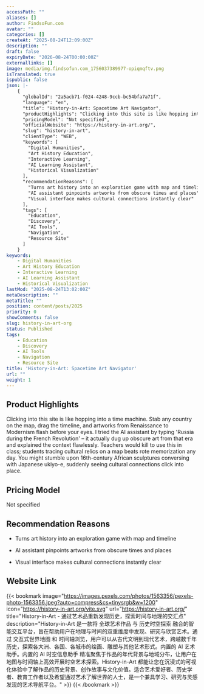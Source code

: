 ```yaml
---
accessPath: ""
aliases: []
author: FindsoFun.com
avatar: ""
categories: []
createAt: "2025-08-24T12:09:00Z"
description: ""
draft: false
expiryDate: "2026-08-24T00:00:00Z"
externallinks: []
image: media/img.findsofun.com_1756037389977-opiqmqftv.png
isTranslated: true
ispublic: false
json: |-
    {
      "globalId": "2a5acb71-f024-4248-9ccb-bc54bfa7a71f",
      "language": "en",
      "title": "History-in-Art: Spacetime Art Navigator",
      "productHighlights": "Clicking into this site is like hopping into a time machine. Stab any country on the map, drag the timeline, and artworks from Renaissance to Modernism flash before your eyes. I tried the AI assistant by typing 'Russia during the French Revolution' – it actually dug up obscure art from that era and explained the context flawlessly. Teachers would kill to use this in class; students tracing cultural relics on a map beats rote memorization any day. You might stumble upon 16th-century African sculptures conversing with Japanese ukiyo-e, suddenly seeing cultural connections click into place.",
      "pricingModel": "Not specified",
      "officialWebsite": "https://history-in-art.org/",
      "slug": "history-in-art",
      "clientType": "WEB",
      "keywords": [
        "Digital Humanities",
        "Art History Education",
        "Interactive Learning",
        "AI Learning Assistant",
        "Historical Visualization"
      ],
      "recommendationReasons": [
        "Turns art history into an exploration game with map and timeline",
        "AI assistant pinpoints artworks from obscure times and places",
        "Visual interface makes cultural connections instantly clear"
      ],
      "tags": [
        "Education",
        "Discovery",
        "AI Tools",
        "Navigation",
        "Resource Site"
      ]
    }
keywords:
    - Digital Humanities
    - Art History Education
    - Interactive Learning
    - AI Learning Assistant
    - Historical Visualization
lastMod: "2025-08-24T13:02:00Z"
metaDescription: ""
metaTitle: ""
position: content/posts/2025
priority: 0
showComments: false
slug: history-in-art-org
status: Published
tags:
    - Education
    - Discovery
    - AI Tools
    - Navigation
    - Resource Site
title: 'History-in-Art: Spacetime Art Navigator'
url: ""
weight: 1
---
```

## Product Highlights
Clicking into this site is like hopping into a time machine. Stab any country on the map, drag the timeline, and artworks from Renaissance to Modernism flash before your eyes. I tried the AI assistant by typing 'Russia during the French Revolution' – it actually dug up obscure art from that era and explained the context flawlessly. Teachers would kill to use this in class; students tracing cultural relics on a map beats rote memorization any day. You might stumble upon 16th-century African sculptures conversing with Japanese ukiyo-e, suddenly seeing cultural connections click into place.

## Pricing Model
<!--more-->Not specified

## Recommendation Reasons
- Turns art history into an exploration game with map and timeline

- AI assistant pinpoints artworks from obscure times and places

- Visual interface makes cultural connections instantly clear

## Website Link
{{< bookmark image="https://images.pexels.com/photos/1563356/pexels-photo-1563356.jpeg?auto=compress&cs=tinysrgb&w=1200" icon="https://history-in-art.org/vite.svg" url="https://history-in-art.org/" title="History-in-Art - 通过艺术品重新发现历史，探索时间与地理的交汇点" description="History-in-Art 是一款将 全球艺术作品 与 历史时空探索 融合的智能交互平台，旨在帮助用户在地理与时间的双重维度中发现、研究与欣赏艺术。通过 交互式世界地图 和 时间轴浏览，用户可以从古代文明到现代艺术，跨越数千年历史，探索各大洲、各国、各城市的绘画、雕塑与其他艺术形式。内置的 AI 艺术助手。内置的 AI 时空信息助手 精准聚焦于作品的年代背景与地域分布，让用户在地图与时间轴上高效开展时空艺术探索。History-in-Art 都能让您在沉浸式的可视化体验中了解作品的历史背景、创作故事与文化价值。适合艺术爱好者、历史学者、教育工作者以及希望通过艺术了解世界的人士，是一个兼具学习、研究与灵感发现的艺术导航平台。" >}}
{{< /bookmark >}}

